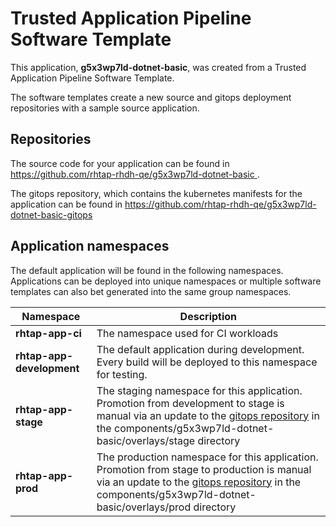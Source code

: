 # Trusted Application Pipeline Software Template

This application, **g5x3wp7ld-dotnet-basic**, was created from a Trusted Application Pipeline Software Template.

The software templates create a new source and gitops deployment repositories with a sample source application. 

## Repositories

The source code for your application can be found in [https://github.com/rhtap-rhdh-qe/g5x3wp7ld-dotnet-basic ](https://github.com/rhtap-rhdh-qe/g5x3wp7ld-dotnet-basic ).
 
The gitops repository, which contains the kubernetes manifests for the application can be found in 
[https://github.com/rhtap-rhdh-qe/g5x3wp7ld-dotnet-basic-gitops ](https://github.com/rhtap-rhdh-qe/g5x3wp7ld-dotnet-basic-gitops ) 

## Application namespaces 

The default application will be found in the following namespaces. Applications can be deployed into unique namespaces or multiple software templates can also bet generated into the same group namespaces.  

|  Namespace   |  Description   |  
| -------- | -------- |
| **rhtap-app-ci** | The namespace used for CI workloads |
| **rhtap-app-development** | The default application during development. Every build will be deployed to this namespace for testing. |
| **rhtap-app-stage** | The staging namespace for this application. Promotion from development to stage is manual via an update to the [gitops repository](https://github.com/rhtap-rhdh-qe/g5x3wp7ld-dotnet-basic-gitops ) in the components/g5x3wp7ld-dotnet-basic/overlays/stage directory |
| **rhtap-app-prod** | The production namespace for this application. Promotion from stage to production is manual via an update to the [gitops repository](https://github.com/rhtap-rhdh-qe/g5x3wp7ld-dotnet-basic-gitops ) in the components/g5x3wp7ld-dotnet-basic/overlays/prod directory |